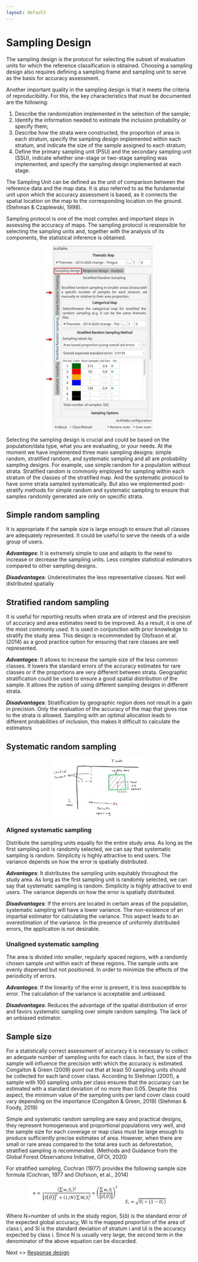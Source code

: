 ```yaml
---
layout: default
---
```


# Sampling Design

The sampling design is the protocol for selecting the subset of evaluation units for which the reference classification
is obtained. Choosing a sampling design also requires defining a sampling frame and sampling unit to serve as the basis
for accuracy assessment.

Another important quality in the sampling design is that it meets the criteria of reproducibility. For this, the key
characteristics that must be documented are the following:

1. Describe the randomization implemented in the selection of the sample;
2. Identify the information needed to estimate the inclusion probability or specify them;
3. Describe how the strata were constructed, the proportion of area in each stratum, specify the sampling design
   implemented within each stratum, and indicate the size of the sample assigned to each stratum;
4. Define the primary sampling unit (PSU) and the secondary sampling unit (SSU), indicate whether one-stage or two-stage
   sampling was implemented, and specify the sampling design implemented at each stage.

The Sampling Unit can be defined as the unit of comparison between the reference data and the map data. It is also
referred to as the fundamental unit upon which the accuracy assessment is based, as it connects the spatial location on
the map to the corresponding location on the ground. (Stehman & Czaplewski, 1998).

Sampling protocol is one of the most complex and important steps in assessing the accuracy of maps. The sampling
protocol is responsible for selecting the sampling units and, together with the analysis of its components, the
statistical inference is obtained.

<img src="img/sampling_designs.webp" height="500px" style="margin: auto;display: block;">

Selecting the sampling design is crucial and could be based on the population/data type, what you are evaluating, or
your needs. At the moment we have implemented three main sampling designs: simple random, stratified random, and
systematic sampling and all are probability sampling designs. For example, use simple random for a population without
strata. Stratified random is commonly employed for sampling within each stratum of the classes of the stratified map.
And the systematic protocol to have some strata sampled systematically. But also we implemented post-stratify methods
for simple random and systematic sampling to ensure that samples randomly generated are only on specific strata.

## Simple random sampling

It is appropriate if the sample size is large enough to ensure that all classes are adequately represented. It could be
useful to serve the needs of a wide group of users.

_**Advantages**_: It is extremely simple to use and adapts to the need to increase or decrease the sampling units.
Less complex statistical estimators compared to other sampling designs.

_**Disadvantages**_: Underestimates the less representative classes. Not well distributed spatially

## Stratified random sampling

It is useful for reporting results when strata are of interest and the precision of accuracy and area estimates need to
be improved. As a result, it is one of the most commonly used. It is used in conjunction with prior knowledge to
stratify the study area. This design is recommended by Olofsson et al. (2014) as a good practice option for ensuring 
that rare classes are well represented.

_**Advantages**_: It allows to increase the sample size of the less common classes. It lowers the standard errors of the
accuracy estimates for rare classes or if the proportions are very different between strata. Geographic stratification
could be used to ensure a good spatial distribution of the sample. It allows the option of using different sampling
designs in different strata.

_**Disadvantages**_: Stratification by geographic region does not result in a gain in precision. Only the evaluation of
the accuracy of the map that gives rise to the strata is allowed. Sampling with an optimal allocation leads to different
probabilities of inclusion, this makes it difficult to calculate the estimators

## Systematic random sampling

<img src="img/systematic_sampling.png" width="50%" style="margin: auto;display: block;">

### Aligned systematic sampling

Distribute the sampling units equally for the entire study area. As long as the first sampling unit is randomly
selected, we can say that systematic sampling is random. Simplicity is highly attractive to end users. The variance 
depends on how the error is spatially distributed.

_**Advantages**_: It distributes the sampling units equitably throughout the study area. As long as the first sampling
unit is randomly selected, we can say that systematic sampling is random. Simplicity is highly attractive to end 
users. The variance depends on how the error is spatially distributed.

_**Disadvantages**_: If the errors are located in certain areas of the population, systematic sampling will have a lower
variance. The non-existence of an impartial estimator for calculating the variance. This aspect leads to an
overestimation of the variance. In the presence of uniformly distributed errors, the application is not desirable.

### Unaligned systematic sampling

The area is divided into smaller, regularly spaced regions, with a randomly chosen sample unit within each of these
regions. The sample units are evenly dispersed but not positioned. In order to minimize the effects of the periodicity
of errors.

_**Advantages**_: If the linearity of the error is present, it is less susceptible to error. The calculation of the
variance is acceptable and unbiased.

_**Disadvantages**_: Reduces the advantage of the spatial distribution of error and favors systematic sampling over
simple random sampling. The lack of an unbiased estimator.

## Sample size

For a statistically correct assessment of accuracy it is necessary to collect an adequate number of sampling units for
each class. In fact, the size of the sample will influence the precision with which the accuracy is estimated. Congalton
& Green (2009) point out that at least 50 sampling units should be collected for each land cover class. According to
Stehman (2001), a sample with 100 sampling units per class ensures that the accuracy can be estimated with a standard
deviation of no more than 0.05. Despite this aspect, the minimum value of the sampling units per land cover class could
vary depending on the importance (Congalton & Green, 2019) (Stehman & Foody, 2019)

Simple and systematic random sampling are easy and practical designs, they represent homogeneous and proportional
populations very well, and the sample size for each coverage or map class must be large enough to produce sufficiently
precise estimates of area. However, when there are small or rare areas compared to the total area such as deforestation,
stratified sampling is recommended. (Methods and Guidance from the Global Forest Observations Initiative, GFOI, 2020)

For stratified sampling, Cochran (1977) provides the following sample size formula (Cochran, 1977 and Olofsson, et 
al., 2014)

<img src="img/ecuation_sample_size.webp" width="75%" style="margin: auto;display: block;">

Where N=number of units in the study region, S(ô) is the standard error of the expected global accuracy, Wi is the
mapped proportion of the area of class i, and Si is the standard deviation of stratum i and Ui is the accuracy
expected by class i. Since N is usually very large, the second term in the denominator of the above equation can be
discarded.

Next >> [Response design](response-design.html)
